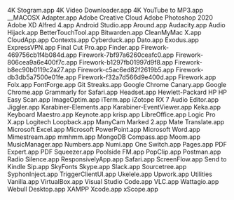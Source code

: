 4K Stogram.app
4K Video Downloader.app
4K YouTube to MP3.app
__MACOSX
Adapter.app
Adobe Creative Cloud
Adobe Photoshop 2020
Adobe XD
Alfred 4.app
Android Studio.app
Around.app
Audacity.app
Audio Hijack.app
BetterTouchTool.app
Bitwarden.app
CleanMyMac X.app
CloudApp.app
Contexts.app
Cyberduck.app
Dato.app
Exodus.app
ExpressVPN.app
Final Cut Pro.app
Finder.app
Firework-469756cb1f4b084d.app
Firework-7bf97a6260ceafc0.app
Firework-806cea9a6e400f7c.app
Firework-b1297fb01997d9f8.app
Firework-b8ec90b0119c2a27.app
Firework-c5ac6ed82f2619b5.app
Firework-db3db5a7500e01fe.app
Firework-f32a7d566d9e400d.app
Firework.app
Folx.app
FontForge.app
Git Streaks.app
Google Chrome Canary.app
Google Chrome.app
Grammarly for Safari.app
Headset.app
Hewlett-Packard
HP
HP Easy Scan.app
ImageOptim.app
iTerm.app
iZotope RX 7 Audio Editor.app
Jiggler.app
Karabiner-Elements.app
Karabiner-EventViewer.app
Keka.app
Keyboard Maestro.app
Keynote.app
krisp.app
LibreOffice.app
Logic Pro X.app
Logitech
Loopback.app
ManyCam
Marked 2.app
Mate Translate.app
Microsoft Excel.app
Microsoft PowerPoint.app
Microsoft Word.app
Mimestream.app
mmhmm.app
MongoDB Compass.app
Moom.app
MusicManager.app
Numbers.app
Numi.app
One Switch.app
Pages.app
PDF Expert.app
PDF Squeezer.app
Poolside FM.app
PopClip.app
Postman.app
Radio Silence.app
ResponsivelyApp.app
Safari.app
ScreenFlow.app
Send to Kindle
Sip.app
SkyFonts
Skype.app
Slack.app
Sourcetree.app
SyphonInject.app
TriggerClientUI.app
Ukelele.app
Upwork.app
Utilities
Vanilla.app
VirtualBox.app
Visual Studio Code.app
VLC.app
Wattagio.app
Webull Desktop.app
XAMPP
Xcode.app
xScope.app
